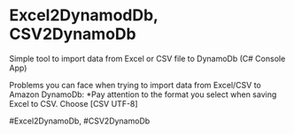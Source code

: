 # Excel2DynamodDb, CSV2DynamoDb

Simple tool to import data from Excel or CSV file to DynamoDb (C# Console App)

Problems you can face when trying to import data from Excel/CSV to Amazon DynamoDb:
*Pay attention to the format you select when saving Excel to CSV. Choose [CSV UTF-8]


#Excel2DynamoDb, #CSV2DynamoDb
